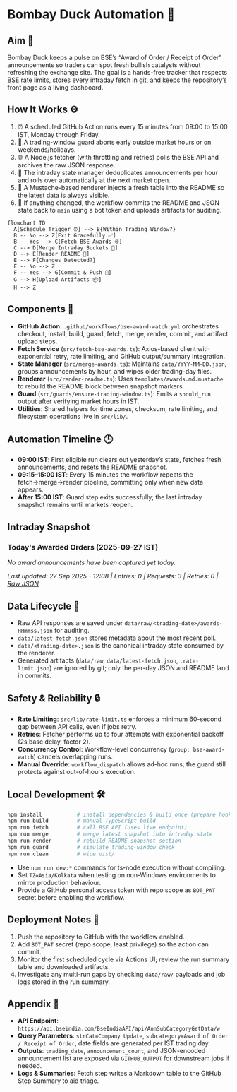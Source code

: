 ﻿# Bombay Duck Automation 🦆

<!-- aim:start -->
## Aim 🎯
Bombay Duck keeps a pulse on BSE’s “Award of Order / Receipt of Order” announcements so traders can spot fresh bullish catalysts without refreshing the exchange site. The goal is a hands-free tracker that respects BSE rate limits, stores every intraday fetch in git, and keeps the repository’s front page as a living dashboard.
<!-- aim:end -->

<!-- how-it-works:start -->
## How It Works ⚙️
1. ⏰ A scheduled GitHub Action runs every 15 minutes from 09:00 to 15:00 IST, Monday through Friday.
2. 🚦 A trading-window guard aborts early outside market hours or on weekends/holidays.
3. 🌐 A Node.js fetcher (with throttling and retries) polls the BSE API and archives the raw JSON response.
4. 🧮 The intraday state manager deduplicates announcements per hour and rolls over automatically at the next market open.
5. 📝 A Mustache-based renderer injects a fresh table into the README so the latest data is always visible.
6. 🤖 If anything changed, the workflow commits the README and JSON state back to `main` using a bot token and uploads artifacts for auditing.

```mermaid
flowchart TD
  A[Schedule Trigger ⏰] --> B{Within Trading Window?}
  B -- No --> Z[Exit Gracefully ✅]
  B -- Yes --> C[Fetch BSE Awards 🌐]
  C --> D[Merge Intraday Buckets 🧮]
  D --> E[Render README 📝]
  E --> F{Changes Detected?}
  F -- No --> Z
  F -- Yes --> G[Commit & Push 🤖]
  G --> H[Upload Artifacts 📦]
  H --> Z
```
<!-- how-it-works:end -->

## Components 🧩
- **GitHub Action**: `.github/workflows/bse-award-watch.yml` orchestrates checkout, install, build, guard, fetch, merge, render, commit, and artifact upload steps.
- **Fetch Service** (`src/fetch-bse-awards.ts`): Axios-based client with exponential retry, rate limiting, and GitHub output/summary integration.
- **State Manager** (`src/merge-awards.ts`): Maintains `data/YYYY-MM-DD.json`, groups announcements by hour, and wipes older trading-day files.
- **Renderer** (`src/render-readme.ts`): Uses `templates/awards.md.mustache` to rebuild the README block between snapshot markers.
- **Guard** (`src/guards/ensure-trading-window.ts`): Emits a `should_run` output after verifying market hours in IST.
- **Utilities**: Shared helpers for time zones, checksum, rate limiting, and filesystem operations live in `src/lib/`.

## Automation Timeline 🕒
- **09:00 IST**: First eligible run clears out yesterday’s state, fetches fresh announcements, and resets the README snapshot.
- **09:15–15:00 IST**: Every 15 minutes the workflow repeats the fetch→merge→render pipeline, committing only when new data appears.
- **After 15:00 IST**: Guard step exits successfully; the last intraday snapshot remains until markets reopen.

## Intraday Snapshot
<!-- snapshot:start -->

### Today's Awarded Orders (2025-09-27 IST)

_No award announcements have been captured yet today._

_Last updated: 27 Sep 2025 - 12:08 | Entries: 0 | Requests: 3 | Retries: 0 | [Raw JSON](data/2025-09-27.json)_

<!-- snapshot:end -->

## Data Lifecycle 📂
- Raw API responses are saved under `data/raw/<trading-date>/awards-HHmmss.json` for auditing.
- `data/latest-fetch.json` stores metadata about the most recent poll.
- `data/<trading-date>.json` is the canonical intraday state consumed by the renderer.
- Generated artifacts (`data/raw`, `data/latest-fetch.json`, `.rate-limit.json`) are ignored by git; only the per-day JSON and README land in commits.

## Safety & Reliability 🔒
- **Rate Limiting**: `src/lib/rate-limit.ts` enforces a minimum 60-second gap between API calls, even if jobs retry.
- **Retries**: Fetcher performs up to four attempts with exponential backoff (2s base delay, factor 2).
- **Concurrency Control**: Workflow-level concurrency (`group: bse-award-watch`) cancels overlapping runs.
- **Manual Override**: `workflow_dispatch` allows ad-hoc runs; the guard still protects against out-of-hours execution.

## Local Development 🛠️
```bash
npm install           # install dependencies & build once (prepare hook)
npm run build         # manual TypeScript build
npm run fetch         # call BSE API (uses live endpoint)
npm run merge         # merge latest snapshot into intraday state
npm run render        # rebuild README snapshot section
npm run guard         # simulate trading-window check
npm run clean         # wipe dist/
```
- Use `npm run dev:*` commands for ts-node execution without compiling.
- Set `TZ=Asia/Kolkata` when testing on non-Windows environments to mirror production behaviour.
- Provide a GitHub personal access token with repo scope as `BOT_PAT` secret before enabling the workflow.

## Deployment Notes 🚀
1. Push the repository to GitHub with the workflow enabled.
2. Add `BOT_PAT` secret (repo scope, least privilege) so the action can commit.
3. Monitor the first scheduled cycle via Actions UI; review the run summary table and downloaded artifacts.
4. Investigate any multi-run gaps by checking `data/raw/` payloads and job logs stored in the run summary.

## Appendix 📎
- **API Endpoint**: `https://api.bseindia.com/BseIndiaAPI/api/AnnSubCategoryGetData/w`
- **Query Parameters**: `strCat=Company Update`, `subcategory=Award of Order / Receipt of Order`, date fields are generated per IST trading day.
- **Outputs**: `trading_date`, `announcement_count`, and JSON-encoded announcement list are exposed via `GITHUB_OUTPUT` for downstream jobs if needed.
- **Logs & Summaries**: Fetch step writes a Markdown table to the GitHub Step Summary to aid triage.

